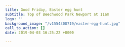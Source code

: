```yaml
---
title: Good Friday, Easter egg hunt
subtitle: Top of Beechwood Park Newport at 11am
logo: ''
background_image: "/v1554308719/easter-egg-hunt.jpg"
call_to_action: []
date: 2019-04-03 16:25:22 +0000

---
```

